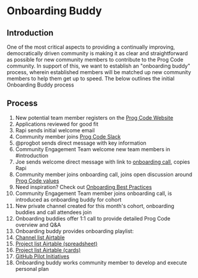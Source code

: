 # Onboarding Buddy
## Introduction

One of the most critical aspects to providing a continually improving, democratically driven community is making it as clear and straightforward as possible for new community members to contribute to the Prog Code community. In support of this, we want to establish an "onboarding buddy" process, wherein established members will be matched up new community members to help them get up to speed. The below outlines the initial Onboarding Buddy process

## Process

1. New potential team member registers on the [Prog Code Website](https://www.progcode.co/)
2. Applications reviewed for good fit
3. Rapi sends initial welcome email
4. Community member joins [Prog Code Slack](progcode.slack.com/)
5. @progbot sends direct message with key information
6. Community Engagement Team welcome new team members in #introduction
7. Joe sends welcome direct message with link to [onboarding call](https://zoom.us/meeting/register/c07b1af895b269f3cde7dc3c8da9331e), copies Rapi
8. Community member joins onboarding call, joins open discussion around [Prog Code values](https://medium.com/@joepbreslin/grassroots-tech-8676739a5960)
9. Need inspiration? Check out [Onboarding Best Practices](https://docs.google.com/document/d/1E_qrY2a3BaBvNqiK6tCri87PqCrC-xdwAg1DO0dx_D0/edit?usp=sharing)
10. Community Engagement Team member joins onboarding call, is introduced as onboarding buddy for cohort
11. New private channel created for this month's cohort, onboarding buddies and call attendees join
12. Onboarding buddies offer 1:1 call to provide detailed Prog Code overview and Q&A
13. Onboarding buddy provides onboarding playlist: 
14. [Channel list Airtable](https://airtable.com/shruhGsBZDvAZ2YMm)
15. [Project list Airtable (spreadsheet)](https://airtable.com/shrCBvIfOadeSVRt5)
16. [Project list Airtable (cards)](https://airtable.com/shrlkqLhwWR9CGXMv)
17. [GitHub Pilot Initiatives](https://github.com/ProgressiveCoders/functions/projects/1)
18. Onboarding buddy works community member to develop and execute personal plan